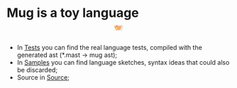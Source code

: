 # Mug is a toy language <div style="text-align:center" ><img src="other/tea.png" width=4% height=4% /></div>
* In [Tests](https://github.com/Carpall/mug/tree/master/tests) you can find the real language tests, compiled with the generated ast (*.mast -> mug ast);
* In [Samples](https://github.com/Carpall/mug/tree/master/samples) you can find language sketches, syntax ideas that could also be discarded;
* Source in [Source](https://github.com/Carpall/mug/tree/master/source);
